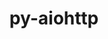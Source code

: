 ---
title: "py-aiohttp"
layout: cache
categories: [package, develop]
meta: {"versions": ["3.8.4"], "compilers": ["apple-clang@=15.0.0", "gcc@=11.4.0", "gcc@=9.4.0", "oneapi@=2024.0.0"], "oss": ["ubuntu20.04", "ubuntu22.04", "ventura"], "platforms": ["darwin", "linux"], "targets": ["aarch64", "neoverse_v1", "neoverse_v2", "ppc64le", "x86_64_v3"], "stacks": ["e4s", "e4s-neoverse-v2", "e4s-neoverse_v1", "e4s-oneapi", "e4s-power", "ml-darwin-aarch64-mps", "ml-linux-x86_64-cpu", "ml-linux-x86_64-cuda", "ml-linux-x86_64-rocm", "root"], "num_specs": 51, "num_specs_by_stack": {"ml-darwin-aarch64-mps": 8, "root": 51, "e4s-power": 4, "e4s-neoverse_v1": 8, "e4s-neoverse-v2": 8, "ml-linux-x86_64-rocm": 11, "ml-linux-x86_64-cpu": 11, "ml-linux-x86_64-cuda": 11, "e4s": 8, "e4s-oneapi": 4}}
spec_details: [{"hash": "6lnx4gge57tce775ovbtf5wmkaaczlgi", "compiler": "apple-clang@=15.0.0", "versions": ["3.8.4"], "os": "ventura", "platform": "darwin", "target": "aarch64", "variants": ["build_system=python_pip"], "stacks": ["ml-darwin-aarch64-mps", "root"], "size": "-", "tarball": "https://binaries.spack.io/develop/build_cache/darwin-ventura-aarch64/apple-clang-15.0.0/py-aiohttp-3.8.4/darwin-ventura-aarch64-apple-clang-15.0.0-py-aiohttp-3.8.4-6lnx4gge57tce775ovbtf5wmkaaczlgi.spack"}, {"hash": "oj7bsr7gsdysvxwo7j6w2zsb42mj6ojh", "compiler": "apple-clang@=15.0.0", "versions": ["3.8.4"], "os": "ventura", "platform": "darwin", "target": "aarch64", "variants": ["build_system=python_pip"], "stacks": ["ml-darwin-aarch64-mps", "root"], "size": "-", "tarball": "https://binaries.spack.io/develop/build_cache/darwin-ventura-aarch64/apple-clang-15.0.0/py-aiohttp-3.8.4/darwin-ventura-aarch64-apple-clang-15.0.0-py-aiohttp-3.8.4-oj7bsr7gsdysvxwo7j6w2zsb42mj6ojh.spack"}, {"hash": "p43tfnf5sjdxovi42suoyktpj4cwpusr", "compiler": "apple-clang@=15.0.0", "versions": ["3.8.4"], "os": "ventura", "platform": "darwin", "target": "aarch64", "variants": ["build_system=python_pip"], "stacks": ["ml-darwin-aarch64-mps", "root"], "size": "-", "tarball": "https://binaries.spack.io/develop/build_cache/darwin-ventura-aarch64/apple-clang-15.0.0/py-aiohttp-3.8.4/darwin-ventura-aarch64-apple-clang-15.0.0-py-aiohttp-3.8.4-p43tfnf5sjdxovi42suoyktpj4cwpusr.spack"}, {"hash": "gj4icsa7kohfhcggr45y3345kxvqx2zb", "compiler": "apple-clang@=15.0.0", "versions": ["3.8.4"], "os": "ventura", "platform": "darwin", "target": "aarch64", "variants": ["build_system=python_pip"], "stacks": ["ml-darwin-aarch64-mps", "root"], "size": "-", "tarball": "https://binaries.spack.io/develop/build_cache/darwin-ventura-aarch64/apple-clang-15.0.0/py-aiohttp-3.8.4/darwin-ventura-aarch64-apple-clang-15.0.0-py-aiohttp-3.8.4-gj4icsa7kohfhcggr45y3345kxvqx2zb.spack"}, {"hash": "5odgyv2apcg2qrr2seneh6uvitylkhqz", "compiler": "apple-clang@=15.0.0", "versions": ["3.8.4"], "os": "ventura", "platform": "darwin", "target": "aarch64", "variants": ["build_system=python_pip"], "stacks": ["ml-darwin-aarch64-mps", "root"], "size": "-", "tarball": "https://binaries.spack.io/develop/build_cache/darwin-ventura-aarch64/apple-clang-15.0.0/py-aiohttp-3.8.4/darwin-ventura-aarch64-apple-clang-15.0.0-py-aiohttp-3.8.4-5odgyv2apcg2qrr2seneh6uvitylkhqz.spack"}, {"hash": "xgtm2qk4n53ng2xyutm4mz3vwya7m44u", "compiler": "apple-clang@=15.0.0", "versions": ["3.8.4"], "os": "ventura", "platform": "darwin", "target": "aarch64", "variants": ["build_system=python_pip"], "stacks": ["ml-darwin-aarch64-mps", "root"], "size": "-", "tarball": "https://binaries.spack.io/develop/build_cache/darwin-ventura-aarch64/apple-clang-15.0.0/py-aiohttp-3.8.4/darwin-ventura-aarch64-apple-clang-15.0.0-py-aiohttp-3.8.4-xgtm2qk4n53ng2xyutm4mz3vwya7m44u.spack"}, {"hash": "ltwnezysvr3gedn24hnvddmtookfsmg5", "compiler": "apple-clang@=15.0.0", "versions": ["3.8.4"], "os": "ventura", "platform": "darwin", "target": "aarch64", "variants": ["build_system=python_pip"], "stacks": ["ml-darwin-aarch64-mps", "root"], "size": "-", "tarball": "https://binaries.spack.io/develop/build_cache/darwin-ventura-aarch64/apple-clang-15.0.0/py-aiohttp-3.8.4/darwin-ventura-aarch64-apple-clang-15.0.0-py-aiohttp-3.8.4-ltwnezysvr3gedn24hnvddmtookfsmg5.spack"}, {"hash": "ylgr2j6aer7yb2marghtbkqvpqtlm7r6", "compiler": "apple-clang@=15.0.0", "versions": ["3.8.4"], "os": "ventura", "platform": "darwin", "target": "aarch64", "variants": ["build_system=python_pip"], "stacks": ["ml-darwin-aarch64-mps", "root"], "size": "-", "tarball": "https://binaries.spack.io/develop/build_cache/darwin-ventura-aarch64/apple-clang-15.0.0/py-aiohttp-3.8.4/darwin-ventura-aarch64-apple-clang-15.0.0-py-aiohttp-3.8.4-ylgr2j6aer7yb2marghtbkqvpqtlm7r6.spack"}, {"hash": "iidtna7hgsnforx4qwv364gzsq2vr44w", "compiler": "gcc@=9.4.0", "versions": ["3.8.4"], "os": "ubuntu20.04", "platform": "linux", "target": "ppc64le", "variants": ["build_system=python_pip"], "stacks": ["root", "e4s-power"], "size": "-", "tarball": "https://binaries.spack.io/develop/build_cache/linux-ubuntu20.04-ppc64le/gcc-9.4.0/py-aiohttp-3.8.4/linux-ubuntu20.04-ppc64le-gcc-9.4.0-py-aiohttp-3.8.4-iidtna7hgsnforx4qwv364gzsq2vr44w.spack"}, {"hash": "mzayx5dr2vyv7xywpzbvs2lmlv3pubpy", "compiler": "gcc@=9.4.0", "versions": ["3.8.4"], "os": "ubuntu20.04", "platform": "linux", "target": "ppc64le", "variants": ["build_system=python_pip"], "stacks": ["root", "e4s-power"], "size": "-", "tarball": "https://binaries.spack.io/develop/build_cache/linux-ubuntu20.04-ppc64le/gcc-9.4.0/py-aiohttp-3.8.4/linux-ubuntu20.04-ppc64le-gcc-9.4.0-py-aiohttp-3.8.4-mzayx5dr2vyv7xywpzbvs2lmlv3pubpy.spack"}, {"hash": "rrud55q3gmwstc76klkfymynsrbn2nyw", "compiler": "gcc@=9.4.0", "versions": ["3.8.4"], "os": "ubuntu20.04", "platform": "linux", "target": "ppc64le", "variants": ["build_system=python_pip"], "stacks": ["root", "e4s-power"], "size": "-", "tarball": "https://binaries.spack.io/develop/build_cache/linux-ubuntu20.04-ppc64le/gcc-9.4.0/py-aiohttp-3.8.4/linux-ubuntu20.04-ppc64le-gcc-9.4.0-py-aiohttp-3.8.4-rrud55q3gmwstc76klkfymynsrbn2nyw.spack"}, {"hash": "ws622yi5bwdmbl7rzxijun2dxttty4me", "compiler": "gcc@=9.4.0", "versions": ["3.8.4"], "os": "ubuntu20.04", "platform": "linux", "target": "ppc64le", "variants": ["build_system=python_pip"], "stacks": ["root", "e4s-power"], "size": "-", "tarball": "https://binaries.spack.io/develop/build_cache/linux-ubuntu20.04-ppc64le/gcc-9.4.0/py-aiohttp-3.8.4/linux-ubuntu20.04-ppc64le-gcc-9.4.0-py-aiohttp-3.8.4-ws622yi5bwdmbl7rzxijun2dxttty4me.spack"}, {"hash": "4zcds7teuwhdtmzzm72wsstsnoqg5sq5", "compiler": "gcc@=11.4.0", "versions": ["3.8.4"], "os": "ubuntu22.04", "platform": "linux", "target": "neoverse_v1", "variants": ["build_system=python_pip"], "stacks": ["root", "e4s-neoverse_v1"], "size": "-", "tarball": "https://binaries.spack.io/develop/build_cache/linux-ubuntu22.04-neoverse_v1/gcc-11.4.0/py-aiohttp-3.8.4/linux-ubuntu22.04-neoverse_v1-gcc-11.4.0-py-aiohttp-3.8.4-4zcds7teuwhdtmzzm72wsstsnoqg5sq5.spack"}, {"hash": "xwrl5imvwxcc5trhgxdmrmsxjwwm4gwk", "compiler": "gcc@=11.4.0", "versions": ["3.8.4"], "os": "ubuntu22.04", "platform": "linux", "target": "neoverse_v1", "variants": ["build_system=python_pip"], "stacks": ["root", "e4s-neoverse_v1"], "size": "-", "tarball": "https://binaries.spack.io/develop/build_cache/linux-ubuntu22.04-neoverse_v1/gcc-11.4.0/py-aiohttp-3.8.4/linux-ubuntu22.04-neoverse_v1-gcc-11.4.0-py-aiohttp-3.8.4-xwrl5imvwxcc5trhgxdmrmsxjwwm4gwk.spack"}, {"hash": "sd6fjnoo56h2htas7r6gcw5guaubi6r6", "compiler": "gcc@=11.4.0", "versions": ["3.8.4"], "os": "ubuntu22.04", "platform": "linux", "target": "neoverse_v1", "variants": ["build_system=python_pip"], "stacks": ["root", "e4s-neoverse_v1"], "size": "-", "tarball": "https://binaries.spack.io/develop/build_cache/linux-ubuntu22.04-neoverse_v1/gcc-11.4.0/py-aiohttp-3.8.4/linux-ubuntu22.04-neoverse_v1-gcc-11.4.0-py-aiohttp-3.8.4-sd6fjnoo56h2htas7r6gcw5guaubi6r6.spack"}, {"hash": "ahactjxerfka44ewyoozm5gipdm3hush", "compiler": "gcc@=11.4.0", "versions": ["3.8.4"], "os": "ubuntu22.04", "platform": "linux", "target": "neoverse_v1", "variants": ["build_system=python_pip"], "stacks": ["root", "e4s-neoverse_v1"], "size": "-", "tarball": "https://binaries.spack.io/develop/build_cache/linux-ubuntu22.04-neoverse_v1/gcc-11.4.0/py-aiohttp-3.8.4/linux-ubuntu22.04-neoverse_v1-gcc-11.4.0-py-aiohttp-3.8.4-ahactjxerfka44ewyoozm5gipdm3hush.spack"}, {"hash": "jpij6l747hjsslwhpgrnqp6tilcd6sbw", "compiler": "gcc@=11.4.0", "versions": ["3.8.4"], "os": "ubuntu22.04", "platform": "linux", "target": "neoverse_v1", "variants": ["build_system=python_pip"], "stacks": ["root", "e4s-neoverse_v1"], "size": "-", "tarball": "https://binaries.spack.io/develop/build_cache/linux-ubuntu22.04-neoverse_v1/gcc-11.4.0/py-aiohttp-3.8.4/linux-ubuntu22.04-neoverse_v1-gcc-11.4.0-py-aiohttp-3.8.4-jpij6l747hjsslwhpgrnqp6tilcd6sbw.spack"}, {"hash": "64jlmcsc35hafqvlizbmbxofjbaoha34", "compiler": "gcc@=11.4.0", "versions": ["3.8.4"], "os": "ubuntu22.04", "platform": "linux", "target": "neoverse_v1", "variants": ["build_system=python_pip"], "stacks": ["root", "e4s-neoverse_v1"], "size": "-", "tarball": "https://binaries.spack.io/develop/build_cache/linux-ubuntu22.04-neoverse_v1/gcc-11.4.0/py-aiohttp-3.8.4/linux-ubuntu22.04-neoverse_v1-gcc-11.4.0-py-aiohttp-3.8.4-64jlmcsc35hafqvlizbmbxofjbaoha34.spack"}, {"hash": "2lphmswcrrbposj7wkbcq4pacedvo3ds", "compiler": "gcc@=11.4.0", "versions": ["3.8.4"], "os": "ubuntu22.04", "platform": "linux", "target": "neoverse_v1", "variants": ["build_system=python_pip"], "stacks": ["root", "e4s-neoverse_v1"], "size": "-", "tarball": "https://binaries.spack.io/develop/build_cache/linux-ubuntu22.04-neoverse_v1/gcc-11.4.0/py-aiohttp-3.8.4/linux-ubuntu22.04-neoverse_v1-gcc-11.4.0-py-aiohttp-3.8.4-2lphmswcrrbposj7wkbcq4pacedvo3ds.spack"}, {"hash": "ugbtv26hrvmeied7x5kbkmfne3o2oo4v", "compiler": "gcc@=11.4.0", "versions": ["3.8.4"], "os": "ubuntu22.04", "platform": "linux", "target": "neoverse_v1", "variants": ["build_system=python_pip"], "stacks": ["root", "e4s-neoverse_v1"], "size": "-", "tarball": "https://binaries.spack.io/develop/build_cache/linux-ubuntu22.04-neoverse_v1/gcc-11.4.0/py-aiohttp-3.8.4/linux-ubuntu22.04-neoverse_v1-gcc-11.4.0-py-aiohttp-3.8.4-ugbtv26hrvmeied7x5kbkmfne3o2oo4v.spack"}, {"hash": "e5lim7wrvs56yggsb42f2syf3xad5gxz", "compiler": "gcc@=11.4.0", "versions": ["3.8.4"], "os": "ubuntu22.04", "platform": "linux", "target": "neoverse_v2", "variants": ["build_system=python_pip"], "stacks": ["root", "e4s-neoverse-v2"], "size": "-", "tarball": "https://binaries.spack.io/develop/build_cache/linux-ubuntu22.04-neoverse_v2/gcc-11.4.0/py-aiohttp-3.8.4/linux-ubuntu22.04-neoverse_v2-gcc-11.4.0-py-aiohttp-3.8.4-e5lim7wrvs56yggsb42f2syf3xad5gxz.spack"}, {"hash": "3gni47ybn63a3kp3gpiern42jsnifvhs", "compiler": "gcc@=11.4.0", "versions": ["3.8.4"], "os": "ubuntu22.04", "platform": "linux", "target": "neoverse_v2", "variants": ["build_system=python_pip"], "stacks": ["root", "e4s-neoverse-v2"], "size": "-", "tarball": "https://binaries.spack.io/develop/build_cache/linux-ubuntu22.04-neoverse_v2/gcc-11.4.0/py-aiohttp-3.8.4/linux-ubuntu22.04-neoverse_v2-gcc-11.4.0-py-aiohttp-3.8.4-3gni47ybn63a3kp3gpiern42jsnifvhs.spack"}, {"hash": "k6hpm2nk632hnmsohryamk7my2lyb5tt", "compiler": "gcc@=11.4.0", "versions": ["3.8.4"], "os": "ubuntu22.04", "platform": "linux", "target": "neoverse_v2", "variants": ["build_system=python_pip"], "stacks": ["root", "e4s-neoverse-v2"], "size": "-", "tarball": "https://binaries.spack.io/develop/build_cache/linux-ubuntu22.04-neoverse_v2/gcc-11.4.0/py-aiohttp-3.8.4/linux-ubuntu22.04-neoverse_v2-gcc-11.4.0-py-aiohttp-3.8.4-k6hpm2nk632hnmsohryamk7my2lyb5tt.spack"}, {"hash": "zgwqyf6nykroxyoy7i5evjfv5lzakrhj", "compiler": "gcc@=11.4.0", "versions": ["3.8.4"], "os": "ubuntu22.04", "platform": "linux", "target": "neoverse_v2", "variants": ["build_system=python_pip"], "stacks": ["root", "e4s-neoverse-v2"], "size": "-", "tarball": "https://binaries.spack.io/develop/build_cache/linux-ubuntu22.04-neoverse_v2/gcc-11.4.0/py-aiohttp-3.8.4/linux-ubuntu22.04-neoverse_v2-gcc-11.4.0-py-aiohttp-3.8.4-zgwqyf6nykroxyoy7i5evjfv5lzakrhj.spack"}, {"hash": "6sjtkpk4bu7ojbphqwlm7r6rx3qu4woj", "compiler": "gcc@=11.4.0", "versions": ["3.8.4"], "os": "ubuntu22.04", "platform": "linux", "target": "neoverse_v2", "variants": ["build_system=python_pip"], "stacks": ["root", "e4s-neoverse-v2"], "size": "-", "tarball": "https://binaries.spack.io/develop/build_cache/linux-ubuntu22.04-neoverse_v2/gcc-11.4.0/py-aiohttp-3.8.4/linux-ubuntu22.04-neoverse_v2-gcc-11.4.0-py-aiohttp-3.8.4-6sjtkpk4bu7ojbphqwlm7r6rx3qu4woj.spack"}, {"hash": "5k5md23sqlue5hs73tz2624ubpx5ucgq", "compiler": "gcc@=11.4.0", "versions": ["3.8.4"], "os": "ubuntu22.04", "platform": "linux", "target": "neoverse_v2", "variants": ["build_system=python_pip"], "stacks": ["root", "e4s-neoverse-v2"], "size": "-", "tarball": "https://binaries.spack.io/develop/build_cache/linux-ubuntu22.04-neoverse_v2/gcc-11.4.0/py-aiohttp-3.8.4/linux-ubuntu22.04-neoverse_v2-gcc-11.4.0-py-aiohttp-3.8.4-5k5md23sqlue5hs73tz2624ubpx5ucgq.spack"}, {"hash": "yd4eothp245g7mtkonxrqeev747frt4i", "compiler": "gcc@=11.4.0", "versions": ["3.8.4"], "os": "ubuntu22.04", "platform": "linux", "target": "neoverse_v2", "variants": ["build_system=python_pip"], "stacks": ["root", "e4s-neoverse-v2"], "size": "-", "tarball": "https://binaries.spack.io/develop/build_cache/linux-ubuntu22.04-neoverse_v2/gcc-11.4.0/py-aiohttp-3.8.4/linux-ubuntu22.04-neoverse_v2-gcc-11.4.0-py-aiohttp-3.8.4-yd4eothp245g7mtkonxrqeev747frt4i.spack"}, {"hash": "wiawa4k2ktpvkbr5tn3dvgqqka6uv2qs", "compiler": "gcc@=11.4.0", "versions": ["3.8.4"], "os": "ubuntu22.04", "platform": "linux", "target": "neoverse_v2", "variants": ["build_system=python_pip"], "stacks": ["root", "e4s-neoverse-v2"], "size": "-", "tarball": "https://binaries.spack.io/develop/build_cache/linux-ubuntu22.04-neoverse_v2/gcc-11.4.0/py-aiohttp-3.8.4/linux-ubuntu22.04-neoverse_v2-gcc-11.4.0-py-aiohttp-3.8.4-wiawa4k2ktpvkbr5tn3dvgqqka6uv2qs.spack"}, {"hash": "gffz77bxkmtuinwokl7u2ifabhiytcho", "compiler": "gcc@=11.4.0", "versions": ["3.8.4"], "os": "ubuntu22.04", "platform": "linux", "target": "x86_64_v3", "variants": ["build_system=python_pip"], "stacks": ["root", "ml-linux-x86_64-rocm", "ml-linux-x86_64-cpu", "ml-linux-x86_64-cuda"], "size": "-", "tarball": "https://binaries.spack.io/develop/build_cache/linux-ubuntu22.04-x86_64_v3/gcc-11.4.0/py-aiohttp-3.8.4/linux-ubuntu22.04-x86_64_v3-gcc-11.4.0-py-aiohttp-3.8.4-gffz77bxkmtuinwokl7u2ifabhiytcho.spack"}, {"hash": "6edihf5i63yvs55kcfh5ox7zkqdguxmk", "compiler": "gcc@=11.4.0", "versions": ["3.8.4"], "os": "ubuntu22.04", "platform": "linux", "target": "x86_64_v3", "variants": ["build_system=python_pip"], "stacks": ["root", "ml-linux-x86_64-rocm", "ml-linux-x86_64-cpu", "ml-linux-x86_64-cuda"], "size": "-", "tarball": "https://binaries.spack.io/develop/build_cache/linux-ubuntu22.04-x86_64_v3/gcc-11.4.0/py-aiohttp-3.8.4/linux-ubuntu22.04-x86_64_v3-gcc-11.4.0-py-aiohttp-3.8.4-6edihf5i63yvs55kcfh5ox7zkqdguxmk.spack"}, {"hash": "65khlx5b6byagizdhc3kpvnobgjgdnae", "compiler": "gcc@=11.4.0", "versions": ["3.8.4"], "os": "ubuntu22.04", "platform": "linux", "target": "x86_64_v3", "variants": ["build_system=python_pip"], "stacks": ["root", "ml-linux-x86_64-rocm", "ml-linux-x86_64-cpu", "ml-linux-x86_64-cuda"], "size": "-", "tarball": "https://binaries.spack.io/develop/build_cache/linux-ubuntu22.04-x86_64_v3/gcc-11.4.0/py-aiohttp-3.8.4/linux-ubuntu22.04-x86_64_v3-gcc-11.4.0-py-aiohttp-3.8.4-65khlx5b6byagizdhc3kpvnobgjgdnae.spack"}, {"hash": "cqhjnibadk6dzke3crwvkmrgto7ht5yc", "compiler": "gcc@=11.4.0", "versions": ["3.8.4"], "os": "ubuntu22.04", "platform": "linux", "target": "x86_64_v3", "variants": ["build_system=python_pip"], "stacks": ["root", "e4s"], "size": "-", "tarball": "https://binaries.spack.io/develop/build_cache/linux-ubuntu22.04-x86_64_v3/gcc-11.4.0/py-aiohttp-3.8.4/linux-ubuntu22.04-x86_64_v3-gcc-11.4.0-py-aiohttp-3.8.4-cqhjnibadk6dzke3crwvkmrgto7ht5yc.spack"}, {"hash": "7qw7aylv5yw2sh4rb2d2u6hrmbh5yrjs", "compiler": "gcc@=11.4.0", "versions": ["3.8.4"], "os": "ubuntu22.04", "platform": "linux", "target": "x86_64_v3", "variants": ["build_system=python_pip"], "stacks": ["root", "ml-linux-x86_64-rocm", "ml-linux-x86_64-cpu", "ml-linux-x86_64-cuda"], "size": "-", "tarball": "https://binaries.spack.io/develop/build_cache/linux-ubuntu22.04-x86_64_v3/gcc-11.4.0/py-aiohttp-3.8.4/linux-ubuntu22.04-x86_64_v3-gcc-11.4.0-py-aiohttp-3.8.4-7qw7aylv5yw2sh4rb2d2u6hrmbh5yrjs.spack"}, {"hash": "6imcgsgub4jbvo3drjmh62dzoiuhqnmw", "compiler": "gcc@=11.4.0", "versions": ["3.8.4"], "os": "ubuntu22.04", "platform": "linux", "target": "x86_64_v3", "variants": ["build_system=python_pip"], "stacks": ["root", "ml-linux-x86_64-rocm", "ml-linux-x86_64-cpu", "ml-linux-x86_64-cuda"], "size": "-", "tarball": "https://binaries.spack.io/develop/build_cache/linux-ubuntu22.04-x86_64_v3/gcc-11.4.0/py-aiohttp-3.8.4/linux-ubuntu22.04-x86_64_v3-gcc-11.4.0-py-aiohttp-3.8.4-6imcgsgub4jbvo3drjmh62dzoiuhqnmw.spack"}, {"hash": "gjjnkyuxt5wipmnsw4btomtq3guihj27", "compiler": "gcc@=11.4.0", "versions": ["3.8.4"], "os": "ubuntu22.04", "platform": "linux", "target": "x86_64_v3", "variants": ["build_system=python_pip"], "stacks": ["root", "e4s"], "size": "-", "tarball": "https://binaries.spack.io/develop/build_cache/linux-ubuntu22.04-x86_64_v3/gcc-11.4.0/py-aiohttp-3.8.4/linux-ubuntu22.04-x86_64_v3-gcc-11.4.0-py-aiohttp-3.8.4-gjjnkyuxt5wipmnsw4btomtq3guihj27.spack"}, {"hash": "hawsdkunvtehrtfjedd3x23jjd2il4z3", "compiler": "gcc@=11.4.0", "versions": ["3.8.4"], "os": "ubuntu22.04", "platform": "linux", "target": "x86_64_v3", "variants": ["build_system=python_pip"], "stacks": ["root", "e4s"], "size": "-", "tarball": "https://binaries.spack.io/develop/build_cache/linux-ubuntu22.04-x86_64_v3/gcc-11.4.0/py-aiohttp-3.8.4/linux-ubuntu22.04-x86_64_v3-gcc-11.4.0-py-aiohttp-3.8.4-hawsdkunvtehrtfjedd3x23jjd2il4z3.spack"}, {"hash": "fkxdkpzvzqblmjrrjo2yn2ne3vnfjudo", "compiler": "gcc@=11.4.0", "versions": ["3.8.4"], "os": "ubuntu22.04", "platform": "linux", "target": "x86_64_v3", "variants": ["build_system=python_pip"], "stacks": ["root", "ml-linux-x86_64-rocm", "ml-linux-x86_64-cpu", "ml-linux-x86_64-cuda"], "size": "-", "tarball": "https://binaries.spack.io/develop/build_cache/linux-ubuntu22.04-x86_64_v3/gcc-11.4.0/py-aiohttp-3.8.4/linux-ubuntu22.04-x86_64_v3-gcc-11.4.0-py-aiohttp-3.8.4-fkxdkpzvzqblmjrrjo2yn2ne3vnfjudo.spack"}, {"hash": "pa72xyzesueivtrzak6fsv3futlqp54z", "compiler": "gcc@=11.4.0", "versions": ["3.8.4"], "os": "ubuntu22.04", "platform": "linux", "target": "x86_64_v3", "variants": ["build_system=python_pip"], "stacks": ["root", "e4s"], "size": "-", "tarball": "https://binaries.spack.io/develop/build_cache/linux-ubuntu22.04-x86_64_v3/gcc-11.4.0/py-aiohttp-3.8.4/linux-ubuntu22.04-x86_64_v3-gcc-11.4.0-py-aiohttp-3.8.4-pa72xyzesueivtrzak6fsv3futlqp54z.spack"}, {"hash": "pckd22maxqpblzfrdt6ycysd6xl2sccx", "compiler": "gcc@=11.4.0", "versions": ["3.8.4"], "os": "ubuntu22.04", "platform": "linux", "target": "x86_64_v3", "variants": ["build_system=python_pip"], "stacks": ["root", "e4s"], "size": "-", "tarball": "https://binaries.spack.io/develop/build_cache/linux-ubuntu22.04-x86_64_v3/gcc-11.4.0/py-aiohttp-3.8.4/linux-ubuntu22.04-x86_64_v3-gcc-11.4.0-py-aiohttp-3.8.4-pckd22maxqpblzfrdt6ycysd6xl2sccx.spack"}, {"hash": "j5ukn4wqxkjoxqkb44x262jktg3qlfwu", "compiler": "gcc@=11.4.0", "versions": ["3.8.4"], "os": "ubuntu22.04", "platform": "linux", "target": "x86_64_v3", "variants": ["build_system=python_pip"], "stacks": ["root", "ml-linux-x86_64-rocm", "ml-linux-x86_64-cpu", "ml-linux-x86_64-cuda"], "size": "-", "tarball": "https://binaries.spack.io/develop/build_cache/linux-ubuntu22.04-x86_64_v3/gcc-11.4.0/py-aiohttp-3.8.4/linux-ubuntu22.04-x86_64_v3-gcc-11.4.0-py-aiohttp-3.8.4-j5ukn4wqxkjoxqkb44x262jktg3qlfwu.spack"}, {"hash": "tzy3lzyrif6e3y6vo4oeqrzyvvxg6etw", "compiler": "gcc@=11.4.0", "versions": ["3.8.4"], "os": "ubuntu22.04", "platform": "linux", "target": "x86_64_v3", "variants": ["build_system=python_pip"], "stacks": ["root", "e4s"], "size": "-", "tarball": "https://binaries.spack.io/develop/build_cache/linux-ubuntu22.04-x86_64_v3/gcc-11.4.0/py-aiohttp-3.8.4/linux-ubuntu22.04-x86_64_v3-gcc-11.4.0-py-aiohttp-3.8.4-tzy3lzyrif6e3y6vo4oeqrzyvvxg6etw.spack"}, {"hash": "le6eitjmvkp4fvkseym357hg5gieqyp3", "compiler": "gcc@=11.4.0", "versions": ["3.8.4"], "os": "ubuntu22.04", "platform": "linux", "target": "x86_64_v3", "variants": ["build_system=python_pip"], "stacks": ["root", "ml-linux-x86_64-rocm", "ml-linux-x86_64-cpu", "ml-linux-x86_64-cuda"], "size": "-", "tarball": "https://binaries.spack.io/develop/build_cache/linux-ubuntu22.04-x86_64_v3/gcc-11.4.0/py-aiohttp-3.8.4/linux-ubuntu22.04-x86_64_v3-gcc-11.4.0-py-aiohttp-3.8.4-le6eitjmvkp4fvkseym357hg5gieqyp3.spack"}, {"hash": "j4bxctqwo6tdrapfhlvxviwhu4upvo34", "compiler": "gcc@=11.4.0", "versions": ["3.8.4"], "os": "ubuntu22.04", "platform": "linux", "target": "x86_64_v3", "variants": ["build_system=python_pip"], "stacks": ["root", "ml-linux-x86_64-rocm", "ml-linux-x86_64-cpu", "ml-linux-x86_64-cuda"], "size": "-", "tarball": "https://binaries.spack.io/develop/build_cache/linux-ubuntu22.04-x86_64_v3/gcc-11.4.0/py-aiohttp-3.8.4/linux-ubuntu22.04-x86_64_v3-gcc-11.4.0-py-aiohttp-3.8.4-j4bxctqwo6tdrapfhlvxviwhu4upvo34.spack"}, {"hash": "iazf7whvzdtvcv5h63hxabdfltymqovt", "compiler": "gcc@=11.4.0", "versions": ["3.8.4"], "os": "ubuntu22.04", "platform": "linux", "target": "x86_64_v3", "variants": ["build_system=python_pip"], "stacks": ["root", "ml-linux-x86_64-rocm", "ml-linux-x86_64-cpu", "ml-linux-x86_64-cuda"], "size": "-", "tarball": "https://binaries.spack.io/develop/build_cache/linux-ubuntu22.04-x86_64_v3/gcc-11.4.0/py-aiohttp-3.8.4/linux-ubuntu22.04-x86_64_v3-gcc-11.4.0-py-aiohttp-3.8.4-iazf7whvzdtvcv5h63hxabdfltymqovt.spack"}, {"hash": "tpopqih2tzmiqrlcrjoxh6fgftrr3m3m", "compiler": "gcc@=11.4.0", "versions": ["3.8.4"], "os": "ubuntu22.04", "platform": "linux", "target": "x86_64_v3", "variants": ["build_system=python_pip"], "stacks": ["root", "ml-linux-x86_64-rocm", "ml-linux-x86_64-cpu", "ml-linux-x86_64-cuda"], "size": "-", "tarball": "https://binaries.spack.io/develop/build_cache/linux-ubuntu22.04-x86_64_v3/gcc-11.4.0/py-aiohttp-3.8.4/linux-ubuntu22.04-x86_64_v3-gcc-11.4.0-py-aiohttp-3.8.4-tpopqih2tzmiqrlcrjoxh6fgftrr3m3m.spack"}, {"hash": "xiw7g5kfza4o4utys5e7vzzbnkzbbdta", "compiler": "gcc@=11.4.0", "versions": ["3.8.4"], "os": "ubuntu22.04", "platform": "linux", "target": "x86_64_v3", "variants": ["build_system=python_pip"], "stacks": ["root", "e4s"], "size": "-", "tarball": "https://binaries.spack.io/develop/build_cache/linux-ubuntu22.04-x86_64_v3/gcc-11.4.0/py-aiohttp-3.8.4/linux-ubuntu22.04-x86_64_v3-gcc-11.4.0-py-aiohttp-3.8.4-xiw7g5kfza4o4utys5e7vzzbnkzbbdta.spack"}, {"hash": "yucykfxx2soprmtufr3ucoew24ny3eoj", "compiler": "gcc@=11.4.0", "versions": ["3.8.4"], "os": "ubuntu22.04", "platform": "linux", "target": "x86_64_v3", "variants": ["build_system=python_pip"], "stacks": ["root", "e4s"], "size": "-", "tarball": "https://binaries.spack.io/develop/build_cache/linux-ubuntu22.04-x86_64_v3/gcc-11.4.0/py-aiohttp-3.8.4/linux-ubuntu22.04-x86_64_v3-gcc-11.4.0-py-aiohttp-3.8.4-yucykfxx2soprmtufr3ucoew24ny3eoj.spack"}, {"hash": "tuwtra42nz55n4mnlvjlbflslyhwd5ew", "compiler": "oneapi@=2024.0.0", "versions": ["3.8.4"], "os": "ubuntu22.04", "platform": "linux", "target": "x86_64_v3", "variants": ["build_system=python_pip"], "stacks": ["root", "e4s-oneapi"], "size": "-", "tarball": "https://binaries.spack.io/develop/build_cache/linux-ubuntu22.04-x86_64_v3/oneapi-2024.0.0/py-aiohttp-3.8.4/linux-ubuntu22.04-x86_64_v3-oneapi-2024.0.0-py-aiohttp-3.8.4-tuwtra42nz55n4mnlvjlbflslyhwd5ew.spack"}, {"hash": "ofewvmscq5uhw3qbobb6xajunqs7hf4t", "compiler": "oneapi@=2024.0.0", "versions": ["3.8.4"], "os": "ubuntu22.04", "platform": "linux", "target": "x86_64_v3", "variants": ["build_system=python_pip"], "stacks": ["root", "e4s-oneapi"], "size": "-", "tarball": "https://binaries.spack.io/develop/build_cache/linux-ubuntu22.04-x86_64_v3/oneapi-2024.0.0/py-aiohttp-3.8.4/linux-ubuntu22.04-x86_64_v3-oneapi-2024.0.0-py-aiohttp-3.8.4-ofewvmscq5uhw3qbobb6xajunqs7hf4t.spack"}, {"hash": "3maqxm3dhjexlkmbbmvggrb644uharpi", "compiler": "oneapi@=2024.0.0", "versions": ["3.8.4"], "os": "ubuntu22.04", "platform": "linux", "target": "x86_64_v3", "variants": ["build_system=python_pip"], "stacks": ["root", "e4s-oneapi"], "size": "-", "tarball": "https://binaries.spack.io/develop/build_cache/linux-ubuntu22.04-x86_64_v3/oneapi-2024.0.0/py-aiohttp-3.8.4/linux-ubuntu22.04-x86_64_v3-oneapi-2024.0.0-py-aiohttp-3.8.4-3maqxm3dhjexlkmbbmvggrb644uharpi.spack"}, {"hash": "qnt3jktgih5ag7iwigv4xp6pyziqtkh2", "compiler": "oneapi@=2024.0.0", "versions": ["3.8.4"], "os": "ubuntu22.04", "platform": "linux", "target": "x86_64_v3", "variants": ["build_system=python_pip"], "stacks": ["root", "e4s-oneapi"], "size": "-", "tarball": "https://binaries.spack.io/develop/build_cache/linux-ubuntu22.04-x86_64_v3/oneapi-2024.0.0/py-aiohttp-3.8.4/linux-ubuntu22.04-x86_64_v3-oneapi-2024.0.0-py-aiohttp-3.8.4-qnt3jktgih5ag7iwigv4xp6pyziqtkh2.spack"}]
---